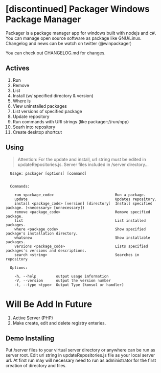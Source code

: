 [discontinued] Packager Windows Package Manager
=================================

Packager is a package manager app for windows built with nodejs and c#. You can manage open source software as package like GNU/Linux.
Changelog and news can be watch on twitter (@winpackager)

You can check out CHANGELOG.md for changes. 

Actives
-------
1. Run
2. Remove
3. List
5. Install (w/ specified directory & version)
6. Where is
7. View uninstalled packages
8. List versions of specified package
9. Update repository
10. Run commands with URI strings (like packager://run/npp)
11. Searh into repository
12. Create desktop shortcut

Using
-----
>Attention: For the update and install, url string must be edited in updateRepositories.js. Server files included in /server directory...


```
  Usage: packager [options] [command]


  Commands:

    run <package_code>                            Run a package.
    update                                        Updates repository.
    install <package_code> [version] [directory]  Install specified package. (<necessary> [unnecessary])
    remove <package_code>                         Remove specified package.
    list                                          List installed packages.
    where <package_code>                          Show specified package's installation directory.
    whatsnew                                      Show installable packages.
    versions <package_code>                       Lists specified packages's versions and descriptions.
    search <string>                               Searches in repository

  Options:

    -h, --help         output usage information
    -V, --version      output the version number
    -t, --type <type>  Output Type (konsol or handler)                                
```

Will Be Add In Future
=====================
1. Active Server (PHP)
2. Make create, edit and delete registry enteries.

Demo Installing
---------------
Put /server files to your virtual server directory or anywhere can be run as server root. Edit url string in updateRepositories.js file as your local server url. At first run may will necessary need to run as administrator for the first creation of directory and files.
